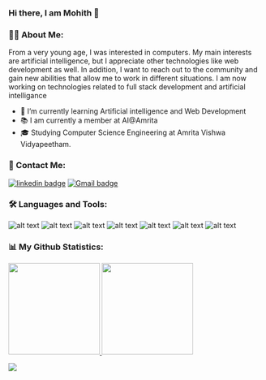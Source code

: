 ### Hi there, I am Mohith 👋
### 👩‍💻 About Me:

From a very young age, I was interested in computers. My main interests are artificial intelligence, but I appreciate other technologies like web development as well.
In addition, I want to reach out to the community and gain new abilities that allow me to work in different situations.
I am now working on technologies related to full stack development and artificial intelligance

<ul>
  <li>🌱 I’m currently learning Artificial intelligence and Web Development</li>
  <li>📚 I am currently a member at AI@Amrita</li>
  <li>🎓 Studying Computer Science Engineering at Amrita Vishwa Vidyapeetham.</li>
</ul>

### 📱 Contact Me:
[![linkedin badge](https://img.shields.io/badge/LinkedIn-0077B5?style=for-the-badge&logo=linkedin&logoColor=white)](https://www.linkedin.com/in/mohith-sai-ram-reddy-9743531a6/)
[![Gmail badge](https://img.shields.io/badge/Gmail-D14836?style=for-the-badge&logo=gmail&logoColor=white)](mailto:mohithsairamreddy@gmail.com?subject=[GitHub]%20Source%20Han%20Sans)


### 🛠 Languages and Tools:
![alt text](https://img.shields.io/badge/HTML5-E34F26?style=for-the-badge&logo=html5&logoColor=white)
![alt text](https://img.shields.io/badge/CSS3-1572B6?style=for-the-badge&logo=css3&logoColor=white)
![alt text](https://img.shields.io/badge/JavaScript-F7DF1E?style=for-the-badge&logo=javascript&logoColor=black)
![alt text](https://img.shields.io/badge/Bootstrap-563D7C?style=for-the-badge&logo=bootstrap&logoColor=white)
![alt text](https://img.shields.io/badge/GitHub-100000?style=for-the-badge&logo=github&logoColor=white)
![alt text](https://img.shields.io/badge/C%2B%2B-00599C?style=for-the-badge&logo=c%2B%2B&logoColor=white)
![alt text](https://img.shields.io/badge/Bitbucket-330F63?style=for-the-badge&logo=bitbucket&logoColor=white)
### 📊 My Github Statistics:
<a href="https://github.com/mohithsairamreddy">
  <img height="180m width="30%" src="https://github-readme-stats.vercel.app/api?username=mohithsairamreddy&show_icons=true&theme=merko"/>
  <img height="180em width="30%" src="https://github-readme-stats.vercel.app/api/top-langs/?username=mohithsairamreddy&theme=merko&layout=compact" />
</a>

![](https://komarev.com/ghpvc/?username=mohithsairamreddy)
<br/>

